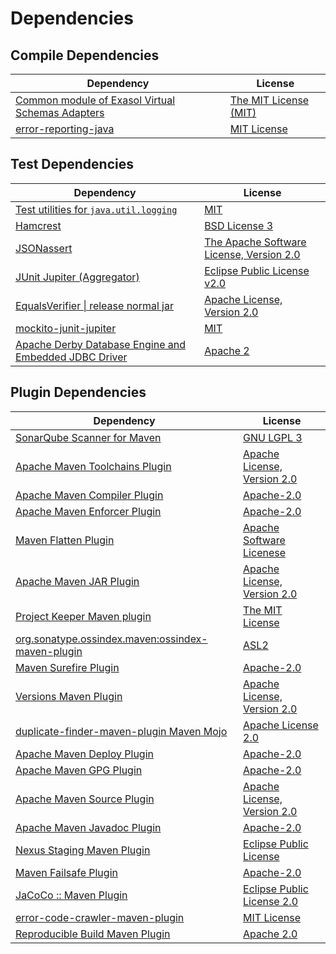 <!-- @formatter:off -->
# Dependencies

## Compile Dependencies

| Dependency                                            | License                    |
| ----------------------------------------------------- | -------------------------- |
| [Common module of Exasol Virtual Schemas Adapters][0] | [The MIT License (MIT)][1] |
| [error-reporting-java][2]                             | [MIT License][3]           |

## Test Dependencies

| Dependency                                                  | License                                       |
| ----------------------------------------------------------- | --------------------------------------------- |
| [Test utilities for `java.util.logging`][4]                 | [MIT][5]                                      |
| [Hamcrest][6]                                               | [BSD License 3][7]                            |
| [JSONassert][8]                                             | [The Apache Software License, Version 2.0][9] |
| [JUnit Jupiter (Aggregator)][10]                            | [Eclipse Public License v2.0][11]             |
| [EqualsVerifier \| release normal jar][12]                  | [Apache License, Version 2.0][13]             |
| [mockito-junit-jupiter][14]                                 | [MIT][5]                                      |
| [Apache Derby Database Engine and Embedded JDBC Driver][15] | [Apache 2][9]                                 |

## Plugin Dependencies

| Dependency                                              | License                           |
| ------------------------------------------------------- | --------------------------------- |
| [SonarQube Scanner for Maven][16]                       | [GNU LGPL 3][17]                  |
| [Apache Maven Toolchains Plugin][18]                    | [Apache License, Version 2.0][13] |
| [Apache Maven Compiler Plugin][19]                      | [Apache-2.0][13]                  |
| [Apache Maven Enforcer Plugin][20]                      | [Apache-2.0][13]                  |
| [Maven Flatten Plugin][21]                              | [Apache Software Licenese][13]    |
| [Apache Maven JAR Plugin][22]                           | [Apache License, Version 2.0][13] |
| [Project Keeper Maven plugin][23]                       | [The MIT License][24]             |
| [org.sonatype.ossindex.maven:ossindex-maven-plugin][25] | [ASL2][9]                         |
| [Maven Surefire Plugin][26]                             | [Apache-2.0][13]                  |
| [Versions Maven Plugin][27]                             | [Apache License, Version 2.0][13] |
| [duplicate-finder-maven-plugin Maven Mojo][28]          | [Apache License 2.0][29]          |
| [Apache Maven Deploy Plugin][30]                        | [Apache-2.0][13]                  |
| [Apache Maven GPG Plugin][31]                           | [Apache-2.0][13]                  |
| [Apache Maven Source Plugin][32]                        | [Apache License, Version 2.0][13] |
| [Apache Maven Javadoc Plugin][33]                       | [Apache-2.0][13]                  |
| [Nexus Staging Maven Plugin][34]                        | [Eclipse Public License][35]      |
| [Maven Failsafe Plugin][36]                             | [Apache-2.0][13]                  |
| [JaCoCo :: Maven Plugin][37]                            | [Eclipse Public License 2.0][38]  |
| [error-code-crawler-maven-plugin][39]                   | [MIT License][40]                 |
| [Reproducible Build Maven Plugin][41]                   | [Apache 2.0][9]                   |

[0]: https://github.com/exasol/virtual-schema-common-java/
[1]: https://github.com/exasol/virtual-schema-common-java/blob/main/LICENSE
[2]: https://github.com/exasol/error-reporting-java/
[3]: https://github.com/exasol/error-reporting-java/blob/main/LICENSE
[4]: https://github.com/exasol/java-util-logging-testing/
[5]: https://opensource.org/licenses/MIT
[6]: http://hamcrest.org/JavaHamcrest/
[7]: http://opensource.org/licenses/BSD-3-Clause
[8]: https://github.com/skyscreamer/JSONassert
[9]: http://www.apache.org/licenses/LICENSE-2.0.txt
[10]: https://junit.org/junit5/
[11]: https://www.eclipse.org/legal/epl-v20.html
[12]: https://www.jqno.nl/equalsverifier
[13]: https://www.apache.org/licenses/LICENSE-2.0.txt
[14]: https://github.com/mockito/mockito
[15]: http://db.apache.org/derby/
[16]: http://sonarsource.github.io/sonar-scanner-maven/
[17]: http://www.gnu.org/licenses/lgpl.txt
[18]: https://maven.apache.org/plugins/maven-toolchains-plugin/
[19]: https://maven.apache.org/plugins/maven-compiler-plugin/
[20]: https://maven.apache.org/enforcer/maven-enforcer-plugin/
[21]: https://www.mojohaus.org/flatten-maven-plugin/
[22]: https://maven.apache.org/plugins/maven-jar-plugin/
[23]: https://github.com/exasol/project-keeper/
[24]: https://github.com/exasol/project-keeper/blob/main/LICENSE
[25]: https://sonatype.github.io/ossindex-maven/maven-plugin/
[26]: https://maven.apache.org/surefire/maven-surefire-plugin/
[27]: https://www.mojohaus.org/versions/versions-maven-plugin/
[28]: https://basepom.github.io/duplicate-finder-maven-plugin
[29]: http://www.apache.org/licenses/LICENSE-2.0.html
[30]: https://maven.apache.org/plugins/maven-deploy-plugin/
[31]: https://maven.apache.org/plugins/maven-gpg-plugin/
[32]: https://maven.apache.org/plugins/maven-source-plugin/
[33]: https://maven.apache.org/plugins/maven-javadoc-plugin/
[34]: http://www.sonatype.com/public-parent/nexus-maven-plugins/nexus-staging/nexus-staging-maven-plugin/
[35]: http://www.eclipse.org/legal/epl-v10.html
[36]: https://maven.apache.org/surefire/maven-failsafe-plugin/
[37]: https://www.jacoco.org/jacoco/trunk/doc/maven.html
[38]: https://www.eclipse.org/legal/epl-2.0/
[39]: https://github.com/exasol/error-code-crawler-maven-plugin/
[40]: https://github.com/exasol/error-code-crawler-maven-plugin/blob/main/LICENSE
[41]: http://zlika.github.io/reproducible-build-maven-plugin
